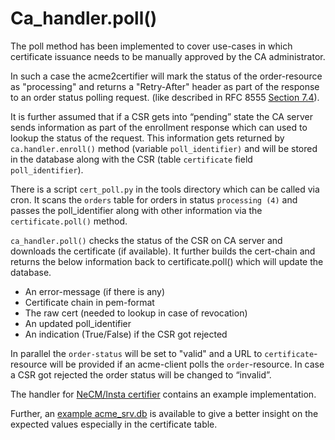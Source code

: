 # Ca_handler.poll()

The poll method has been implemented to cover use-cases in which certificate issuance needs to be manually approved by the CA administrator.

In such a case the acme2certifier will mark the status of the order-resource as "processing" and returns a "Retry-After" header as part of the 
response to an order status polling request. (like described in RFC 8555 [Section 7.4](https://tools.ietf.org/html/rfc8555#section-7.4)). 

It is further assumed that if a CSR gets into “pending” state the CA server sends information as part of the enrollment response which can 
used to lookup the status of the request. This information gets returned by ```ca.handler.enroll()``` method (variable ```poll_identifier)``` 
and will be stored in the database along with the CSR (table ```certificate``` field ```poll_identifier```).

There is a script ```cert_poll.py``` in the tools directory which can be called via cron. It scans the ```orders``` table for orders in 
status ```processing (4)``` and passes the poll_identifier along with other information via the ```certificate.poll()``` method.

```ca_handler.poll()```  checks the status of the CSR on CA server and downloads the certificate (if available). It further builds 
the cert-chain and returns the below information back to certificate.poll() which will update the database.

- An error-message (if there is any)
- Certificate chain in pem-format
- The raw cert (needed to lookup in case of revocation)
- An updated poll_identifier
- An indication (True/False) if the CSR got rejected

In parallel the ```order-status``` will be set to "valid" and a URL to ```certificate```-resource will be provided if an acme-client 
polls the ```order```-resource. 
In case a CSR got rejected the order status will be changed to “invalid”. 

The handler for [NeCM/Insta certifier](docs/certifier.md) contains an example implementation.

Further, an [example acme_srv.db](/example/acme_srv.db) is available to give a better insight on the expected values especially in the certificate table.


